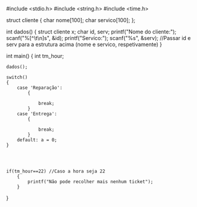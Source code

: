 

#include <stdio.h>
#include <string.h>
#include <time.h>


struct cliente
{
	char nome[100];
	char servico[100];
};

int dados()
{
	struct cliente x;
	char id, serv;
	printf("Nome do cliente:");
	scanf("%[^\t\n]s", &id);
	printf("Servico:");
	scanf("%s", &serv);
	//Passar id e serv para a estrutura acima (nome e servico, respetivamente)
}

int main()
{
	int tm_hour;
	 
	
	dados();
	
	switch()
	{
		case 'Reparação':
			{
			
				break;
			}
		case 'Entrega':
			{
			
				break;
			}
		default: a = 0;
	}
	
	
	
	
	if(tm_hour==22) //Caso a hora seja 22
		{
			printf("Não pode recolher mais nenhum ticket");
		}
	
		
}
